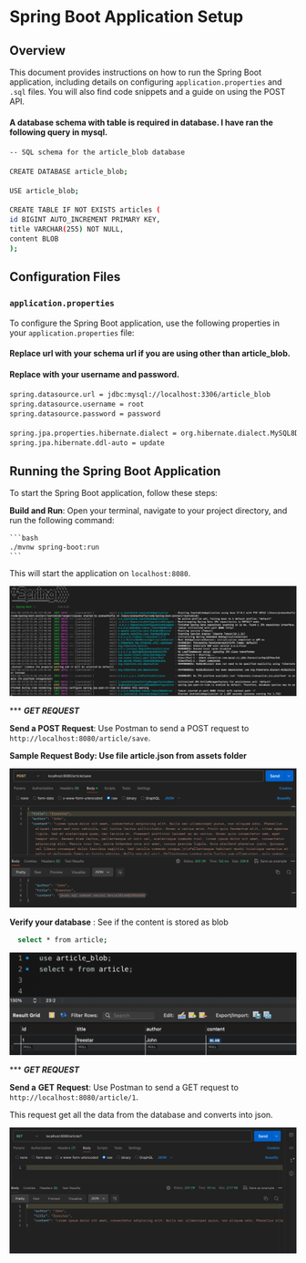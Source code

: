 # Spring Boot Application Setup

## Overview

This document provides instructions on how to run the Spring Boot application, including details on configuring `application.properties` and `.sql` files. You will also find code snippets and a guide on using the POST API.

#### A database schema with table is required in database. I have ran the following query in mysql.

```bash
-- SQL schema for the article_blob database

CREATE DATABASE article_blob;

USE article_blob;

CREATE TABLE IF NOT EXISTS articles (
id BIGINT AUTO_INCREMENT PRIMARY KEY,
title VARCHAR(255) NOT NULL,
content BLOB
);
```
## Configuration Files

### `application.properties`

To configure the Spring Boot application, use the following properties in your `application.properties` file:
#### Replace url with your schema url if you are using other than article_blob.
#### Replace with your username and password.

```bash
spring.datasource.url = jdbc:mysql://localhost:3306/article_blob
spring.datasource.username = root
spring.datasource.password = password

spring.jpa.properties.hibernate.dialect = org.hibernate.dialect.MySQL8Dialect
spring.jpa.hibernate.ddl-auto = update
```
## Running the Spring Boot Application

To start the Spring Boot application, follow these steps:

 **Build and Run**: Open your terminal, navigate to your project directory, and run the following command:

    ```bash
    ./mvnw spring-boot:run
    ```

   This will start the application on `localhost:8080`.


![Springboot Screenshot](assets/ss/spring-boot.png)

*** **_GET REQUEST_**

   **Send a POST Request**: Use Postman to send a POST request to `http://localhost:8080/article/save`.

   **Sample Request Body: Use file article.json from assets folder**


![Postman Screenshot](assets/ss/post_postman.png)

**Verify your database** : See if the content is stored as blob
 ```bash
   select * from article;
 ```

![Database Screenshot](assets/ss/db.png)


*** **_GET REQUEST_** 

**Send a** **GET** **Request**: Use Postman to send a GET request to `http://localhost:8080/article/1`.

This request get all the data from the database and converts into json.

![Postman Screenshot](assets/ss/get_postman.png)


